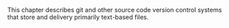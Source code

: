 This chapter describes git and other source code version control systems that store and delivery primarily text-based files.
